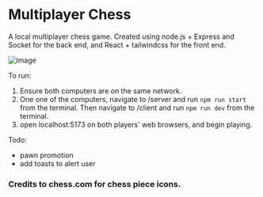 # Multiplayer Chess

A local multiplayer chess game.
Created using node.js + Express and Socket for the back end, and React + tailwindcss for the front end.

![image](https://github.com/officialpranav/LAN-Chess/assets/57974336/3721ca03-ae05-4d66-a425-e1d198342390)

To run:
1. Ensure both computers are on the same network.
2. One one of the computers, navigate to /server and run `npm run start` from the terminal. Then navigate to /client and run `npm run dev` from the terminal.
4. open localhost:5173 on both players' web browsers, and begin playing.

Todo:
- pawn promotion
- add toasts to alert user

### Credits to chess.com for chess piece icons.
